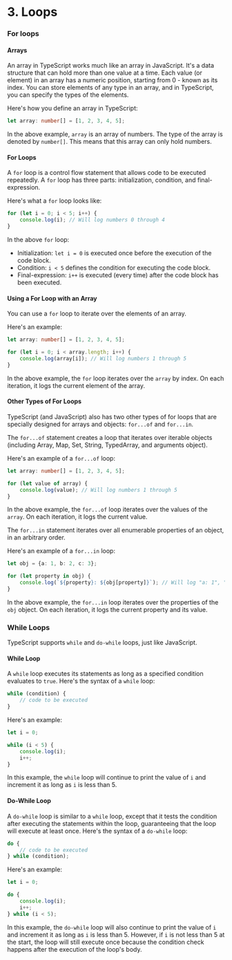 # 3. Loops



### For loops

#### Arrays

An array in TypeScript works much like an array in JavaScript. It's a data structure that can hold more than one value at a time. Each value (or element) in an array has a numeric position, starting from 0 - known as its index. You can store elements of any type in an array, and in TypeScript, you can specify the types of the elements.

Here's how you define an array in TypeScript:

```typescript
let array: number[] = [1, 2, 3, 4, 5];
```

In the above example, `array` is an array of numbers. The type of the array is denoted by `number[]`. This means that this array can only hold numbers.

#### For Loops

A `for` loop is a control flow statement that allows code to be executed repeatedly. A `for` loop has three parts: initialization, condition, and final-expression.

Here's what a `for` loop looks like:

```typescript
for (let i = 0; i < 5; i++) {
    console.log(i); // Will log numbers 0 through 4
}
```

In the above `for` loop:

* Initialization: `let i = 0` is executed once before the execution of the code block.
* Condition: `i < 5` defines the condition for executing the code block.
* Final-expression: `i++` is executed (every time) after the code block has been executed.

#### Using a For Loop with an Array

You can use a `for` loop to iterate over the elements of an array.

Here's an example:

```typescript
let array: number[] = [1, 2, 3, 4, 5];

for (let i = 0; i < array.length; i++) {
    console.log(array[i]); // Will log numbers 1 through 5
}
```

In the above example, the `for` loop iterates over the `array` by index. On each iteration, it logs the current element of the array.

#### Other Types of For Loops

TypeScript (and JavaScript) also has two other types of for loops that are specially designed for arrays and objects: `for...of` and `for...in`.

The `for...of` statement creates a loop that iterates over iterable objects (including Array, Map, Set, String, TypedArray, and arguments object).

Here's an example of a `for...of` loop:

```typescript
let array: number[] = [1, 2, 3, 4, 5];

for (let value of array) {
    console.log(value); // Will log numbers 1 through 5
}
```

In the above example, the `for...of` loop iterates over the values of the `array`. On each iteration, it logs the current value.

The `for...in` statement iterates over all enumerable properties of an object, in an arbitrary order.

Here's an example of a `for...in` loop:

```typescript
let obj = {a: 1, b: 2, c: 3};

for (let property in obj) {
    console.log(`${property}: ${obj[property]}`); // Will log "a: 1", "b: 2", "c: 3"
}
```

In the above example, the `for...in` loop iterates over the properties of the `obj` object. On each iteration, it logs the current property and its value.



### While Loops

TypeScript supports `while` and `do-while` loops, just like JavaScript.

#### While Loop

A `while` loop executes its statements as long as a specified condition evaluates to `true`. Here's the syntax of a `while` loop:

```typescript
while (condition) {
    // code to be executed
}
```

Here's an example:

```typescript
let i = 0;

while (i < 5) {
    console.log(i);
    i++;
}
```

In this example, the `while` loop will continue to print the value of `i` and increment it as long as `i` is less than 5.

#### Do-While Loop

A `do-while` loop is similar to a `while` loop, except that it tests the condition after executing the statements within the loop, guaranteeing that the loop will execute at least once. Here's the syntax of a `do-while` loop:

```typescript
do {
    // code to be executed
} while (condition);
```

Here's an example:

```typescript
let i = 0;

do {
    console.log(i);
    i++;
} while (i < 5);
```

In this example, the `do-while` loop will also continue to print the value of `i` and increment it as long as `i` is less than 5. However, if `i` is not less than 5 at the start, the loop will still execute once because the condition check happens after the execution of the loop's body.

